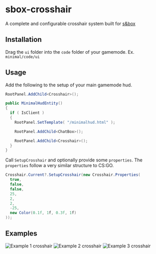 # sbox-crosshair
A complete and configurable crosshair system built for [s&box](https://sbox.facepunch.com/news)

## Installation

Drag the `ui` folder into the `code` folder of your gamemode. Ex. `minimal/code/ui`

## Usage

Add the following to the setup of your main gamemode hud.

```csharp
RootPanel.AddChild<Crosshair>();
```

```csharp
public MinimalHudEntity()
{
  if ( IsClient )
  {
    RootPanel.SetTemplate( "/minimalhud.html" );

    RootPanel.AddChild<ChatBox>();

    RootPanel.AddChild<Crosshair>();
  }
}
```

Call `SetupCrosshair` and optionally provide some `properties`. The `properties` follow a very similar structure to CS:GO.

```csharp
Crosshair.Current?.SetupCrosshair(new Crosshair.Properties(
  true,
  false,
  false,
  25,
  2,
  2,
  -25,
  new Color(0.1f, 1f, 0.3f, 1f)
));
```

## Examples

![Example 1 crosshair](https://raw.githubusercontent.com/mzegar/sbox-crosshair/main/examples/1.png)
![Example 2 crosshair](https://raw.githubusercontent.com/mzegar/sbox-crosshair/main/examples/2.png)
![Example 3 crosshair](https://raw.githubusercontent.com/mzegar/sbox-crosshair/main/examples/3.png)
